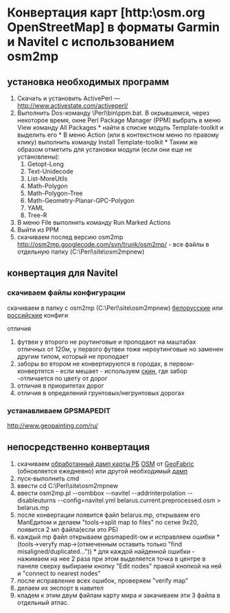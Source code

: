 # Конвертация карт [http:\\osm.org OpenStreetMap] в форматы Garmin и Navitel с использованием osm2mp #

## установка необходимых программ ##
  1. Скачать и установить ActivePerl — http://www.activestate.com/activeperl/
  1. Выполнить Dos-команду \Perl\bin\ppm.bat.
В окрывшемся, через некоторое время, окне Perl Package Manager (PPM) выбрать в меню View команду All Packages
    * найти в списке модуль Template-toolkit и выделить его
    * В меню Action (или в контекстном меню по правому клику) выполнить команду Install Template-toolkit
    * Таким же образом отметить для установки модули (если они еще не установлены):
      1. Getopt-Long
      1. Text-Unidecode
      1. List-MoreUtils
      1. Math-Polygon
      1. Math-Polygon-Tree
      1. Math-Geometry-Planar-GPC-Polygon
      1. YAML
      1. Tree-R
  1. В меню File выполнить команду Run Marked Actions
  1. Выйти из PPM
  1. скачиваем послед версию osm2mp http://osm2mp.googlecode.com/svn/trunk/osm2mp/ - все файлы в отдельную папку (C:\Perl\site\osm2mpnew)

## конвертация для Navitel ##

### скачиваем файлы конфигурации ###
скачиваем в папку с osm2mp (C:\Perl\site\osm2mpnew) [белорусские](http://maps-by.googlecode.com/files/osm2mp_conf_by.rar) или [российские](http://osm2navitel.googlecode.com/svn/trunk/) конфиги

отличия
  1. футвеи у второго не роутинговые и проподают на маштабах отличных от 120м, у первого футвеи тоже нероутинговые но заменен другим типом, который не проподает
  1. заборы во втором не конвертируются в городах, в первом-конвертятся - если мешает - используем [скин](http://forum.openstreetmap.org/viewtopic.php?pid=59999#p59999), где забор -отличается по цвету от дорог
  1. отличия в приоритетах дорог
  1. отличия в определений грунтовых/негрунтовых дорогах

### устанавливаем GPSMAPEDIT ###
http://www.geopainting.com/ru/

## непосредственно конвертация ##
  1. скачиваем [обработанный дамп карты РБ](ftp://188.40.19.246/osm/dumps/belarus.current.preprocessed.osm.bz2) [OSM](http://osm.org) от [GeoFabric](http://download.geofabrik.de/osm/europe/) (обновляется ежедневно) или другой необходимый [дамп](http://download.geofabrik.de/osm/)
  1. пуск-выполнить cmd
  1. ввести cd C:\Perl\site\osm2mpnew
  1. ввести osm2mp.pl --osmbbox --navitel --addrinterpolation --disableuturns --config=navitel.yml belarus.current.preprocessed.osm > belarus.mp
  1. после конвертации появится файл belarus.mp, открываем его МапЕдитом и делаем "tools->split map to files" по сетке 9x20, появится 2 мп файла(если это РБ)
  1. каждый mp файл открываем gpsmapedit-ом и исправляем ошибки
    * (tools->veryfy map->(отмеченным оставить только "find misaligned/duplicated..."))
    * для каждой найденной ошибки - нажимаем на нее 2 раза при этом выделяется точка в центре в панеле сверху выбираем кнопку "Edit nodes" правой кнопкой на ней и "connect to nearest nodes"
  1. после исправление всех ошибок, проверяем "verify map"
  1. делаем их экспорт в навител
  1. кладем к этим двум файлам карту мира и закачиваем эти 3 файла в отдельный атлас.